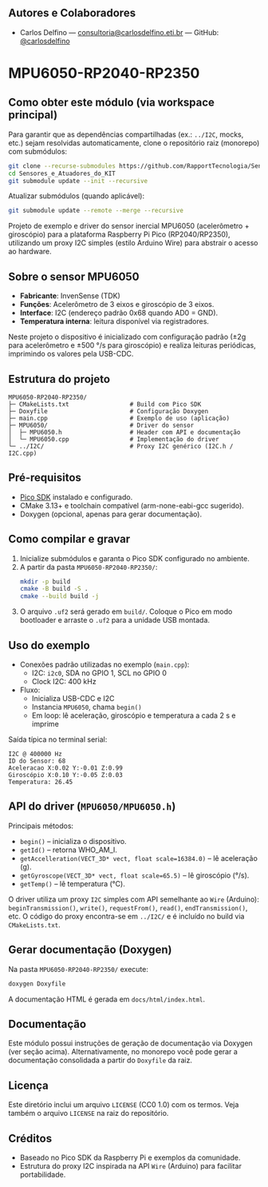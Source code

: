 
## Autores e Colaboradores

- Carlos Delfino — consultoria@carlosdelfino.eti.br — GitHub: [@carlosdelfino](https://github.com/carlosdelfino)

# MPU6050-RP2040-RP2350

## Como obter este módulo (via workspace principal)

Para garantir que as dependências compartilhadas (ex.: `../I2C`, mocks, etc.) sejam resolvidas automaticamente, clone o repositório raiz (monorepo) com submódulos:

```bash
git clone --recurse-submodules https://github.com/RapportTecnologia/Sensores_e_Atuadores_do_Kit_BitDogLab.git Sensores_e_Atuadores_do_KIT
cd Sensores_e_Atuadores_do_KIT
git submodule update --init --recursive
```

Atualizar submódulos (quando aplicável):

```bash
git submodule update --remote --merge --recursive
```

Projeto de exemplo e driver do sensor inercial MPU6050 (acelerômetro + giroscópio) para a plataforma Raspberry Pi Pico (RP2040/RP2350), utilizando um proxy I2C simples (estilo Arduino Wire) para abstrair o acesso ao hardware.

## Sobre o sensor MPU6050
- **Fabricante**: InvenSense (TDK)
- **Funções**: Acelerômetro de 3 eixos e giroscópio de 3 eixos.
- **Interface**: I2C (endereço padrão 0x68 quando AD0 = GND).
- **Temperatura interna**: leitura disponível via registradores.

Neste projeto o dispositivo é inicializado com configuração padrão (±2g para acelerômetro e ±500 °/s para giroscópio) e realiza leituras periódicas, imprimindo os valores pela USB-CDC.

## Estrutura do projeto
```
MPU6050-RP2040-RP2350/
├─ CMakeLists.txt                 # Build com Pico SDK
├─ Doxyfile                       # Configuração Doxygen
├─ main.cpp                       # Exemplo de uso (aplicação)
├─ MPU6050/                       # Driver do sensor
│  ├─ MPU6050.h                   # Header com API e documentação
│  └─ MPU6050.cpp                 # Implementação do driver
└─ ../I2C/                        # Proxy I2C genérico (I2C.h / I2C.cpp)
```

## Pré-requisitos
- [Pico SDK](https://github.com/raspberrypi/pico-sdk) instalado e configurado.
- CMake 3.13+ e toolchain compatível (arm-none-eabi-gcc sugerido).
- Doxygen (opcional, apenas para gerar documentação).

## Como compilar e gravar
1. Inicialize submódulos e garanta o Pico SDK configurado no ambiente.
2. A partir da pasta `MPU6050-RP2040-RP2350/`:
   ```bash
   mkdir -p build
   cmake -B build -S .
   cmake --build build -j
   ```
3. O arquivo `.uf2` será gerado em `build/`. Coloque o Pico em modo bootloader e arraste o `.uf2` para a unidade USB montada.

## Uso do exemplo
- Conexões padrão utilizadas no exemplo (`main.cpp`):
  - I2C: `i2c0`, SDA no GPIO 1, SCL no GPIO 0
  - Clock I2C: 400 kHz
- Fluxo:
  - Inicializa USB-CDC e I2C
  - Instancia `MPU6050`, chama `begin()`
  - Em loop: lê aceleração, giroscópio e temperatura a cada 2 s e imprime

Saída típica no terminal serial:
```
I2C @ 400000 Hz
ID do Sensor: 68
Aceleracao X:0.02 Y:-0.01 Z:0.99
Giroscópio X:0.10 Y:-0.05 Z:0.03
Temperatura: 26.45
```

## API do driver (`MPU6050/MPU6050.h`)
Principais métodos:
- `begin()` – inicializa o dispositivo.
- `getId()` – retorna WHO_AM_I.
- `getAccelleration(VECT_3D* vect, float scale=16384.0)` – lê aceleração (g).
- `getGyroscope(VECT_3D* vect, float scale=65.5)` – lê giroscópio (°/s).
- `getTemp()` – lê temperatura (°C).

O driver utiliza um proxy `I2C` simples com API semelhante ao `Wire` (Arduino): `beginTransmission()`, `write()`, `requestFrom()`, `read()`, `endTransmission()`, etc. O código do proxy encontra-se em `../I2C/` e é incluído no build via `CMakeLists.txt`.

## Gerar documentação (Doxygen)
Na pasta `MPU6050-RP2040-RP2350/` execute:
```bash
doxygen Doxyfile
```
A documentação HTML é gerada em `docs/html/index.html`.

## Documentação

Este módulo possui instruções de geração de documentação via Doxygen (ver seção acima). Alternativamente, no monorepo você pode gerar a documentação consolidada a partir do `Doxyfile` da raiz.

## Licença
Este diretório inclui um arquivo `LICENSE` (CC0 1.0) com os termos. Veja também o arquivo `LICENSE` na raiz do repositório.

## Créditos
- Baseado no Pico SDK da Raspberry Pi e exemplos da comunidade.
- Estrutura do proxy I2C inspirada na API `Wire` (Arduino) para facilitar portabilidade.
